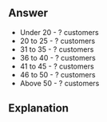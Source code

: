 ## Answer

* Under 20 - ? customers
* 20 to 25 - ? customers
* 31 to 35 - ? customers
* 36 to 40 - ? customers
* 41 to 45 - ? customers
* 46 to 50 - ? customers
* Above 50 - ? customers

## Explanation 
